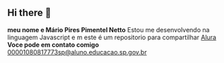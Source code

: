 ## Hi there 👋
**meu nome e Mário Pires Pimentel Netto**
Estou me desenvolvendo na linguagem Javascript e m
este é um repositorio para compartilhar [Alura](https://cursos.alura.com.br/)
**Voce pode em contato comigo**
00001080817773sp@aluno.educacao.sp.gov.br
